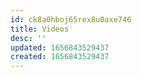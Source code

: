 ```yaml
---
id: ck8a0hboj65rex8u0axe746
title: Videos
desc: ''
updated: 1656843529437
created: 1656843529437
---
```


